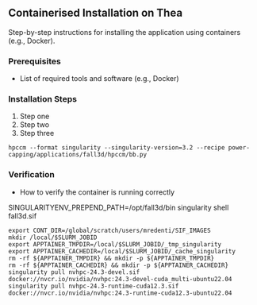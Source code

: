 ## Containerised Installation on Thea

Step-by-step instructions for installing the application using containers (e.g., Docker).

### Prerequisites
- List of required tools and software (e.g., Docker)

### Installation Steps
1. Step one
2. Step two
3. Step three

```shell
hpccm --format singularity --singularity-version=3.2 --recipe power-capping/applications/fall3d/hpccm/bb.py 
```

### Verification
- How to verify the container is running correctly

SINGULARITYENV_PREPEND_PATH=/opt/fall3d/bin singularity shell fall3d.sif


```shell
export CONT_DIR=/global/scratch/users/mredenti/SIF_IMAGES
mkdir /local/$SLURM_JOBID
export APPTAINER_TMPDIR=/local/$SLURM_JOBID/_tmp_singularity
export APPTAINER_CACHEDIR=/local/$SLURM_JOBID/_cache_singularity
rm -rf ${APPTAINER_TMPDIR} && mkdir -p ${APPTAINER_TMPDIR}
rm -rf ${APPTAINER_CACHEDIR} && mkdir -p ${APPTAINER_CACHEDIR}
singularity pull nvhpc-24.3-devel.sif docker://nvcr.io/nvidia/nvhpc:24.3-devel-cuda_multi-ubuntu22.04
singularity pull nvhpc-24.3-runtime-cuda12.3.sif docker://nvcr.io/nvidia/nvhpc:24.3-runtime-cuda12.3-ubuntu22.04
```